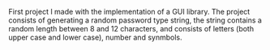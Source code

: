First project I made with the implementation of a GUI library.
The project consists of generating a random password type string, the string contains a random length between 8 and 12 characters, and consists of letters (both upper case and lower case), number and synmbols.
